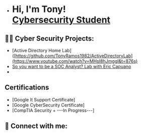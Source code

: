- <h1>Hi, I'm Tony! <br/><a href="https://github.com/TonyRamos1982"></a> <a href="https://www.linkedin.com/in/tony-ramos1982">Cybersecurity Student</a></h1>

<h2>👨‍💻 Cyber Security Projects:</h2>


  - [Active Directory Home Lab]([https://github.com/TonyRamos1982/ActiveDirectoryLab](https://www.youtube.com/watch?v=MHsI8hJmggI&t=876s)
  - [So you want to be a SOC Analyst? Lab with Eric Capuano](https://blog.ecapuano.com/p/so-you-want-to-be-a-soc-analyst-intro)
  - 
<h2> Certifications</h2>

- [Google It Support Certificate]
- [Google CyberSecurity Certificate]
- [CompTIA Security + ---In Progress---]

<h2> 🤳 Connect with me:</h2>

[linkedin]: https://linkedin.com/in/tony-ramos1982/

<!--
**TonyRamos1982/TonyRamos1982** is a ✨ _special_ ✨ repository because its `README.md` (this file) appears on your GitHub profile.

Here are some ideas to get you started:

- 🔭 I’m currently working on ...
[CompTIA Security+ Certification](https://www.comptia.org/certifications/security)
- 🌱 I’m currently learning ...
[SOC CORE Skills with John Strand](https://www.antisyphontraining.com/live-courses-catalog/soc-core-skills-w-john-strand/)
- 👯 I’m looking to collaborate on ...
- 🤔 I’m looking for help with ...
- 💬 Ask me about ...
- 📫 How to reach me: ...
[nirvanatr@hotmail.com
- 😄 Pronouns: ...
- ⚡ Fun fact: ...
-->
